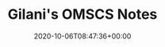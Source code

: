 ---
title : "Gilani's OMSCS Notes"
lead: "I keep my notes in Markdown. One day I decided to share."
description: "As I continue through the Georgia Tech OMSCS program, I'll keep publishing my notes here."
date: 2020-10-06T08:47:36+00:00
lastmod: 2020-10-06T08:47:36+00:00
draft: false
images: []
---
